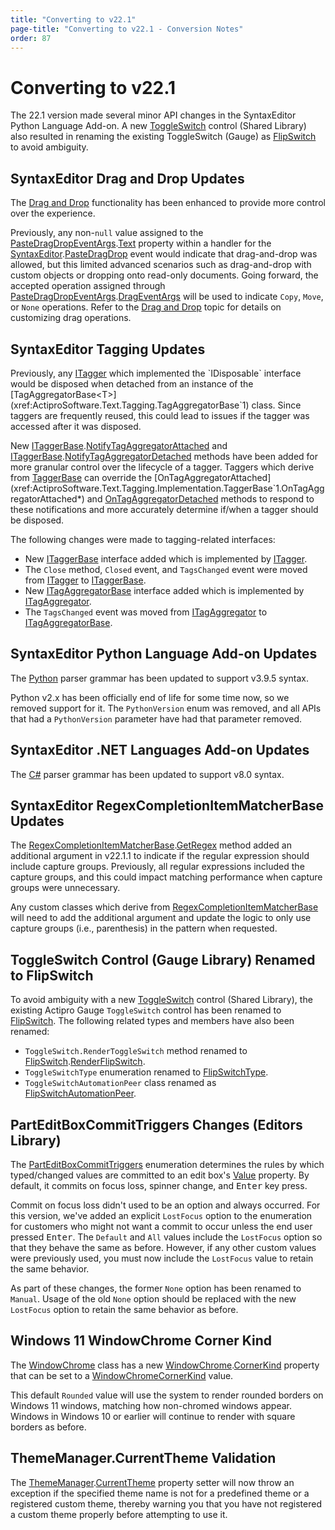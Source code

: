```yaml
---
title: "Converting to v22.1"
page-title: "Converting to v22.1 - Conversion Notes"
order: 87
---
```

# Converting to v22.1

The 22.1 version made several minor API changes in the SyntaxEditor Python Language Add-on. A new [ToggleSwitch](../shared/windows-controls/toggle-switch.md) control (Shared Library) also resulted in renaming the existing ToggleSwitch (Gauge) as [FlipSwitch](xref:@ActiproUIRoot.Controls.Gauge.FlipSwitch) to avoid ambiguity.

## SyntaxEditor Drag and Drop Updates

The [Drag and Drop](../syntaxeditor/user-interface/input-output/drag-drop.md) functionality has been enhanced to provide more control over the experience.

Previously, any non-`null` value assigned to the [PasteDragDropEventArgs](xref:@ActiproUIRoot.Controls.SyntaxEditor.PasteDragDropEventArgs).[Text](xref:@ActiproUIRoot.Controls.SyntaxEditor.PasteDragDropEventArgs.Text) property within a handler for the [SyntaxEditor](xref:@ActiproUIRoot.Controls.SyntaxEditor.SyntaxEditor).[PasteDragDrop](xref:@ActiproUIRoot.Controls.SyntaxEditor.SyntaxEditor.PasteDragDrop) event would indicate that drag-and-drop was allowed, but this limited advanced scenarios such as drag-and-drop with custom objects or dropping onto read-only documents.  Going forward, the accepted operation assigned through [PasteDragDropEventArgs](xref:@ActiproUIRoot.Controls.SyntaxEditor.PasteDragDropEventArgs).[DragEventArgs](xref:@ActiproUIRoot.Controls.SyntaxEditor.PasteDragDropEventArgs.DragEventArgs) will be used to indicate `Copy`, `Move`, or `None` operations. Refer to the [Drag and Drop](../syntaxeditor/user-interface/input-output/drag-drop.md) topic for details on customizing drag operations.

## SyntaxEditor Tagging Updates

Previously, any [ITagger<T>](xref:ActiproSoftware.Text.Tagging.ITagger`1) which implemented the `IDisposable` interface would be disposed when detached from an instance of the [TagAggregatorBase<T>](xref:ActiproSoftware.Text.Tagging.TagAggregatorBase`1) class.  Since taggers are frequently reused, this could lead to issues if the tagger was accessed after it was disposed.

New [ITaggerBase](xref:ActiproSoftware.Text.Tagging.ITaggerBase).[NotifyTagAggregatorAttached](xref:ActiproSoftware.Text.Tagging.ITaggerBase.NotifyTagAggregatorAttached*) and [ITaggerBase](xref:ActiproSoftware.Text.Tagging.ITaggerBase).[NotifyTagAggregatorDetached](xref:ActiproSoftware.Text.Tagging.ITaggerBase.NotifyTagAggregatorDetached*) methods have been added for more granular control over the lifecycle of a tagger. Taggers which derive from [TaggerBase<T>](xref:ActiproSoftware.Text.Tagging.Implementation.TaggerBase`1) can override the [OnTagAggregatorAttached](xref:ActiproSoftware.Text.Tagging.Implementation.TaggerBase`1.OnTagAggregatorAttached*) and [OnTagAggregatorDetached](xref:ActiproSoftware.Text.Tagging.Implementation.TaggerBase`1.OnTagAggregatorDetached*) methods to respond to these notifications and more accurately determine if/when a tagger should be disposed.

The following changes were made to tagging-related interfaces:

- New [ITaggerBase](xref:ActiproSoftware.Text.Tagging.ITaggerBase) interface added which is implemented by [ITagger<T>](xref:ActiproSoftware.Text.Tagging.ITagger`1).
- The `Close` method, `Closed` event, and `TagsChanged` event were moved from [ITagger<T>](xref:ActiproSoftware.Text.Tagging.ITagger`1) to [ITaggerBase](xref:ActiproSoftware.Text.Tagging.ITaggerBase).
- New [ITagAggregatorBase](xref:ActiproSoftware.Text.Tagging.ITagAggregatorBase) interface added which is implemented by [ITagAggregator<T>](xref:ActiproSoftware.Text.Tagging.ITagAggregator`1).
- The `TagsChanged` event was moved from [ITagAggregator<T>](xref:ActiproSoftware.Text.Tagging.ITagAggregator`1) to [ITagAggregatorBase](xref:ActiproSoftware.Text.Tagging.ITagAggregatorBase).

## SyntaxEditor Python Language Add-on Updates

The [Python](../syntaxeditor/python-language-addon/python/index.md) parser grammar has been updated to support v3.9.5 syntax.

Python v2.x has been officially end of life for some time now, so we removed support for it.  The `PythonVersion` enum was removed, and all APIs that had a `PythonVersion` parameter have had that parameter removed.

## SyntaxEditor .NET Languages Add-on Updates

The [C#](../syntaxeditor/dotnet-languages-addon/csharp/index.md) parser grammar has been updated to support v8.0 syntax.

## SyntaxEditor RegexCompletionItemMatcherBase Updates

The [RegexCompletionItemMatcherBase](xref:@ActiproUIRoot.Controls.SyntaxEditor.IntelliPrompt.Implementation.RegexCompletionItemMatcherBase).[GetRegex](xref:@ActiproUIRoot.Controls.SyntaxEditor.IntelliPrompt.Implementation.RegexCompletionItemMatcherBase.GetRegex*) method added an additional argument in v22.1.1 to indicate if the regular expression should include capture groups. Previously, all regular expressions included the capture groups, and this could impact matching performance when capture groups were unnecessary.

Any custom classes which derive from [RegexCompletionItemMatcherBase](xref:@ActiproUIRoot.Controls.SyntaxEditor.IntelliPrompt.Implementation.RegexCompletionItemMatcherBase) will need to add the additional argument and update the logic to only use capture groups (i.e., parenthesis) in the pattern when requested.

## ToggleSwitch Control (Gauge Library) Renamed to FlipSwitch

To avoid ambiguity with a new [ToggleSwitch](../shared/windows-controls/toggle-switch.md) control (Shared Library), the existing Actipro Gauge `ToggleSwitch` control has been renamed to [FlipSwitch](xref:@ActiproUIRoot.Controls.Gauge.FlipSwitch).  The following related types and members have also been renamed:

- `ToggleSwitch.RenderToggleSwitch` method renamed to [FlipSwitch](xref:@ActiproUIRoot.Controls.Gauge.FlipSwitch).[RenderFlipSwitch](xref:@ActiproUIRoot.Controls.Gauge.FlipSwitch.RenderFlipSwitch*).
- `ToggleSwitchType` enumeration renamed to [FlipSwitchType](xref:@ActiproUIRoot.Controls.Gauge.FlipSwitchType).
- `ToggleSwitchAutomationPeer` class renamed as [FlipSwitchAutomationPeer](xref:@ActiproUIRoot.Controls.Gauge.Automation.Peers.FlipSwitchAutomationPeer).

## PartEditBoxCommitTriggers Changes (Editors Library)

The [PartEditBoxCommitTriggers](xref:@ActiproUIRoot.Controls.Editors.PartEditBoxCommitTriggers) enumeration determines the rules by which typed/changed values are committed to an edit box's [Value](xref:@ActiproUIRoot.Controls.Editors.Primitives.PartEditBoxBase`1.Value) property.  By default, it commits on focus loss, spinner change, and <kbd>Enter</kbd> key press.

Commit on focus loss didn't used to be an option and always occurred.  For this version, we've added an explicit `LostFocus` option to the enumeration for customers who might not want a commit to occur unless the end user pressed <kbd>Enter</kbd>.  The `Default` and `All` values include the `LostFocus` option so that they behave the same as before.  However, if any other custom values were previously used, you must now include the `LostFocus` value to retain the same behavior.

As part of these changes, the former `None` option has been renamed to `Manual`.  Usage of the old `None` option should be replaced with the new `LostFocus` option to retain the same behavior as before.

## Windows 11 WindowChrome Corner Kind

The [WindowChrome](../themes/windowchrome.md) class has a new [WindowChrome](xref:@ActiproUIRoot.Themes.WindowChrome).[CornerKind](xref:@ActiproUIRoot.Themes.WindowChrome.CornerKind) property that can be set to a [WindowChromeCornerKind](xref:@ActiproUIRoot.Themes.WindowChromeCornerKind) value.

This default `Rounded` value will use the system to render rounded borders on Windows 11 windows, matching how non-chromed windows appear.  Windows in Windows 10 or earlier will continue to render with square borders as before.

## ThemeManager.CurrentTheme Validation

The [ThemeManager](xref:@ActiproUIRoot.Themes.ThemeManager).[CurrentTheme](xref:@ActiproUIRoot.Themes.ThemeManager.CurrentTheme) property setter will now throw an exception if the specified theme name is not for a predefined theme or a registered custom theme, thereby warning you that you have not registered a custom theme properly before attempting to use it.
